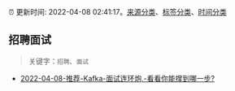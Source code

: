 :alarm_clock: 更新时间: 2022-04-08 02:41:17。[来源分类](../README.md)、[标签分类](../TAGS.md)、[时间分类](../TIMELINE.md)

## 招聘面试


> 关键字：`招聘`、`面试`



- [2022-04-08-推荐-Kafka-面试连环炮,-看看你能撑到哪一步?](https://toutiao.io/k/z30ehzv) 